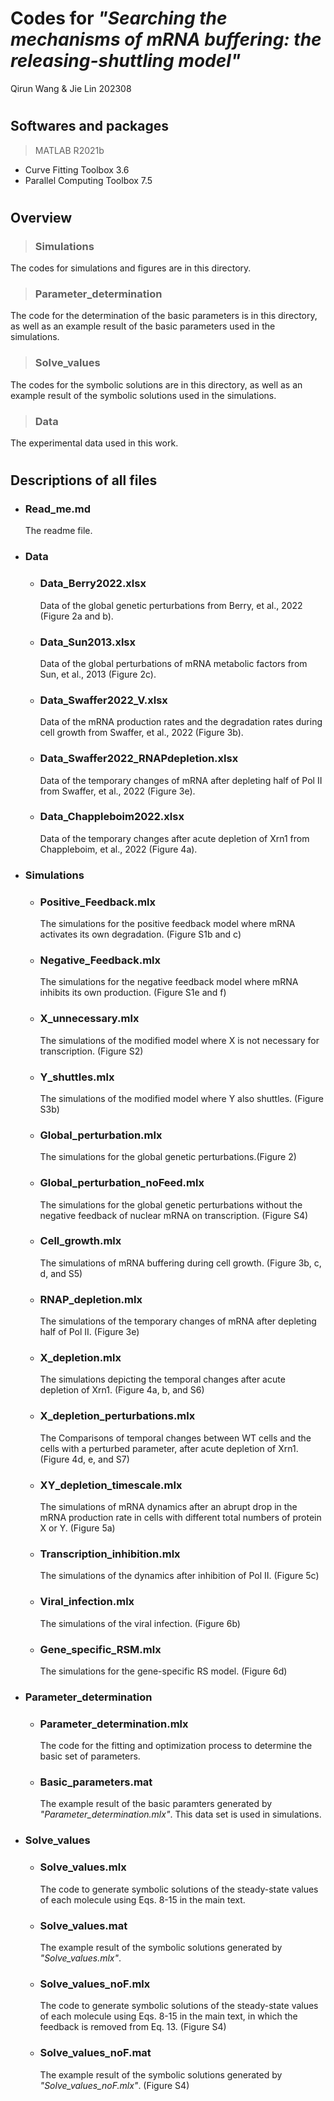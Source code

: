 # Codes for *"*Searching the mechanisms of mRNA buffering: the releasing-shuttling model*"*
Qirun Wang & Jie Lin
202308
#


## Softwares and packages
> MATLAB R2021b
* Curve Fitting Toolbox 3.6
* Parallel Computing Toolbox 7.5
#

## Overview
> ### Simulations
  The codes for simulations and figures are in this directory.
> ### Parameter_determination
  The code for the determination of the basic parameters is in this directory, as well as an example result of the basic parameters used in the simulations.
> ### Solve_values
  The codes for the symbolic solutions are in this directory, as well as an example result of the symbolic solutions used in the simulations.
> ### Data
  The experimental data used in this work.
#

## Descriptions of all files
+  ### Read_me.md
   The readme file. 

+  ### Data
     + ### Data_Berry2022.xlsx
       Data of the global genetic perturbations from Berry, et al., 2022 (Figure 2a and b).
     + ### Data_Sun2013.xlsx
       Data of the global perturbations of mRNA metabolic factors from Sun, et al., 2013 (Figure 2c).
     + ### Data_Swaffer2022_V.xlsx
       Data of the mRNA production rates and the degradation rates during cell growth from Swaffer, et al., 2022 (Figure 3b).
     + ### Data_Swaffer2022_RNAPdepletion.xlsx     
       Data of the temporary changes of mRNA after depleting half of Pol II from Swaffer, et al., 2022 (Figure 3e).
     + ### Data_Chappleboim2022.xlsx
       Data of the temporary changes after acute depletion of Xrn1 from Chappleboim, et al., 2022 (Figure 4a).


+  ### Simulations
     + ### Positive_Feedback.mlx
       The simulations for the positive feedback model where mRNA activates its own degradation.
       (Figure S1b and c) 
     + ### Negative_Feedback.mlx
       The simulations for the negative feedback model where mRNA inhibits its own production. 
       (Figure S1e and f) 
     + ### X_unnecessary.mlx
       The simulations of the modified model where X is not necessary for transcription.
       (Figure S2) 
     + ### Y_shuttles.mlx 
       The simulations of the modified model where Y also shuttles.
       (Figure S3b)
     + ### Global_perturbation.mlx
       The simulations for the global genetic perturbations.(Figure 2)
     + ### Global_perturbation_noFeed.mlx
       The simulations for the global genetic perturbations without the negative feedback of nuclear mRNA on transcription.
       (Figure S4) 
     + ### Cell_growth.mlx
       The simulations of mRNA buffering during cell growth.
       (Figure 3b, c, d, and S5)
     + ### RNAP_depletion.mlx
       The simulations of the temporary changes of mRNA after depleting half of Pol II.
       (Figure 3e)
     + ### X_depletion.mlx
       The simulations depicting the temporal changes after acute depletion of Xrn1.
       (Figure 4a, b, and S6)  
     + ### X_depletion_perturbations.mlx
       The Comparisons of temporal changes between WT cells and the cells with a perturbed parameter, after acute depletion of Xrn1.
       (Figure 4d, e, and S7) 
     + ### XY_depletion_timescale.mlx
       The simulations of mRNA dynamics after an abrupt drop in the mRNA production rate in cells with different total numbers of protein X or Y.
       (Figure 5a)
     + ### Transcription_inhibition.mlx
       The simulations of the dynamics after inhibition of Pol II.
       (Figure 5c)
     + ### Viral_infection.mlx
       The simulations of the viral infection.
       (Figure 6b) 
     + ### Gene_specific_RSM.mlx
       The simulations for the gene-specific RS model.
       (Figure 6d) 

    
+  ### Parameter_determination
     + ### Parameter_determination.mlx
       The code for the fitting and optimization process to determine the basic set of parameters. 
     + ### Basic_parameters.mat
       The example result of the basic paramters generated by *"*Parameter_determination.mlx*"*. This data set is used in simulations.


+  ### Solve_values
     + ### Solve_values.mlx
       The code to generate symbolic solutions of the steady-state values of each molecule using Eqs. 8-15 in the main text. 
     + ### Solve_values.mat
       The example result of the symbolic solutions generated by *"*Solve_values.mlx*"*.
     + ### Solve_values_noF.mlx
       The code to generate symbolic solutions of the steady-state values of each molecule using Eqs. 8-15 in the main text, in which the feedback is removed from Eq. 13. (Figure S4) 
     + ### Solve_values_noF.mat
       The example result of the symbolic solutions generated by *"*Solve_values_noF.mlx*"*. (Figure S4) 